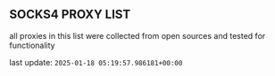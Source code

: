 ## SOCKS4 PROXY LIST

all proxies in this list were collected from open sources and tested for functionality

last update: `2025-01-18 05:19:57.986181+00:00`